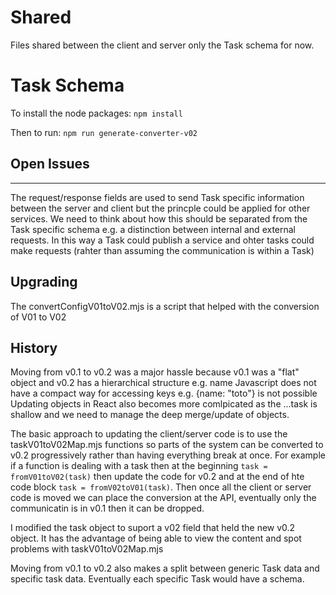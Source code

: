 # Shared

Files shared between the client and server only the Task schema for now.
# Task Schema

To install the node packages: `npm install` 

Then to run: `npm run generate-converter-v02` 

## Open Issues
-----------
The request/response fields are used to send Task specific information between the server and client but the princple could be applied for other services. We need to think about how this should be separated from the Task specific schema e.g. a distinction between internal and external requests. In this way a Task could publish a service and ohter tasks could make requests (rahter than assuming the communication is within a Task)

## Upgrading
The convertConfigV01toV02.mjs is a script that helped with the conversion of V01 to V02

## History
Moving from v0.1 to v0.2 was a major hassle because v0.1 was a "flat" object and v0.2 has a hierarchical structure e.g. name
Javascript does not have a compact way for accessing keys e.g. {name: "toto"} is not possible
Updating objects in React also becomes more comlpicated as the ...task is shallow and we need to manage the deep merge/update of objects.

The basic approach to updating the client/server code is to use the taskV01toV02Map.mjs functions so parts of the system can be converted to v0.2 progressively rather than having everything break at once. For example if a function is dealing with a task then at the beginning `task = fromV01toV02(task)` then update the code for v0.2 and at the end of hte code block `task = fromV02toV01(task)`. Then once all the client or server code is moved we can place the conversion at the API, eventually only the communicatin is in v0.1 then it can be dropped. 

I modified the task object to suport a v02 field that held the new v0.2 object. It has the advantage of being able to view the content and spot problems with taskV01toV02Map.mjs 

Moving from v0.1 to v0.2 also makes a split between generic Task data and specific task data. Eventually each specific Task would have a schema.

